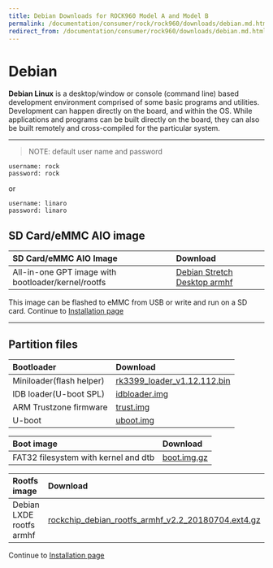 ```yaml
---
title: Debian Downloads for ROCK960 Model A and Model B
permalink: /documentation/consumer/rock/rock960/downloads/debian.md.html
redirect_from: /documentation/consumer/rock960/downloads/debian.md.html
---
```


# Debian

**Debian Linux** is a desktop/window or console (command line) based development environment comprised of some basic programs and utilities. Development can happen directly on the board, and within the OS. While applications and programs can be built directly on the board, they can also be built remotely and cross-compiled for the particular system.

***

> NOTE: default user name and password

    username: rock
    password: rock
or

    username: linaro
    password: linaro

## SD Card/eMMC AIO image

|   SD Card/eMMC AIO Image   |    Download     |
|:------------------|:------------------------------------|
|All-in-one GPT image with bootloader/kernel/rootfs     |[Debian Stretch Desktop armhf](https://dl.vamrs.com/products/rock960/images/debian/rock960-model-ab-debian-lxde-armhf-20180814_2020.tar.gz)                             |

This image can be flashed to eMMC from USB or write and run on a SD card. Continue to [Installation page](../installation)

***

## Partition files

|   Bootloader |    Download            |
|:-------------|:-----------------------|
| Miniloader(flash helper) | [rk3399_loader_v1.12.112.bin](https://dl.vamrs.com/products/rock960/images/debian/partitions/u-boot/rk3399_loader_v1.12.112.bin)           |
| IDB loader(U-boot SPL)  | [idbloader.img](https://dl.vamrs.com/products/rock960/images/debian/partitions/u-boot/idbloader.img)           |
| ARM Trustzone firmware  | [trust.img](https://dl.vamrs.com/products/rock960/images/debian/partitions/u-boot/trust.img)           |
| U-boot                  | [uboot.img](https://dl.vamrs.com/products/rock960/images/debian/partitions/u-boot/uboot.img)           |

|   Boot image      |    Download        |
|:------------------|:-----------------------|
|FAT32 filesystem with kernel and dtb     |[boot.img.gz](https://dl.vamrs.com/products/rock960/images/debian/partitions/boot.img.gz)                |

|   Rootfs image    |    Download                    |
|:------------------|:----------------------------------|
|Debian LXDE rootfs armhf     | [rockchip_debian_rootfs_armhf_v2.2_20180704.ext4.gz](https://dl.vamrs.com/products/rock960/images/debian/partitions/rootfs/rockchip_debian_rootfs_armhf_v2.2_20180704.ext4.gz)                          |

Continue to [Installation page](../../installation)
